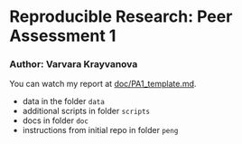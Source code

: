 # Reproducible Research: Peer Assessment 1
### Author: Varvara Krayvanova

You can watch my report at [doc/PA1_template.md](doc/PA1_template.md).

- data in the folder `data`
- additional scripts in folder `scripts`
- docs in folder `doc`
- instructions from initial repo in folder `peng`